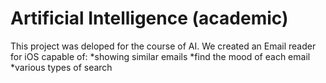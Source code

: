 Artificial Intelligence (academic)
===========

This project was deloped for the course of AI.
We created an Email reader for iOS capable of:
*showing similar emails
*find the mood of each email
*various types of search 
